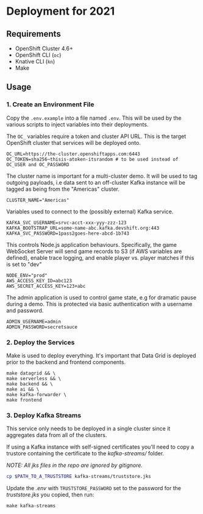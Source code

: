 # Deployment for 2021

## Requirements

* OpenShift Cluster 4.6+
* OpenShift CLI (`oc`)
* Knative CLI (`kn`)
* Make

## Usage

### 1. Create an Environment File

Copy the `.env.example` into a file named `.env`. This will be used by the
various scripts to inject variables into their deployments.

The `OC_` variables require a token and cluster API URL. This is the target
OpenShift cluster that services will be deployed onto.

```
OC_URL=https://the-cluster.openshiftapps.com:6443
OC_TOKEN=sha256~thisis-atoken-itsrandom # to be used instead of OC_USER and OC_PASSWORD
```

The cluster name is important for a multi-cluster demo. It will be used to
tag outgoing payloads, i.e data sent to an off-cluster Kafka instance will
be tagged as being from the "Americas" cluster.

```
CLUSTER_NAME="Americas"
```

Variables used to connect to the (possibly external) Kafka service.

```
KAFKA_SVC_USERNAME=srvc-acct-xxx-yyy-zzz-123
KAFKA_BOOTSTRAP_URL=some-name-abc.kafka.devshift.org:443
KAFKA_SVC_PASSWORD=1pass2goes-here-abcd-1b743
```

This controls Node.js application behaviours. Specifically, the game WebSocket
Server will send game records to S3 (if AWS variables are defined), enable trace
logging, and enable player vs. player matches if this is set to "dev"

```
NODE_ENV="prod"
AWS_ACCESS_KEY_ID=abc123
AWS_SECRET_ACCESS_KEY=123+abc
```

The admin application is used to control game state, e.g for dramatic pause
during a demo. This is protected via basic authentication with a username and
password.

```
ADMIN_USERNAME=admin
ADMIN_PASSWORD=secretsauce
```

### 2. Deploy the Services

Make is used to deploy everything. It's important that Data Grid is deployed
prior to the backend and frontend components.

```
make datagrid && \
make serverless && \
make backend && \
make ai && \
make kafka-forwarder \
make frontend
```

### 3. Deploy Kafka Streams

This service only needs to be deployed in a single cluster since it aggregates
data from all of the clusters.

If using a Kafka instance with self-signed certificates you'll need to copy a
trustore containing the certificate to the *kafka-streams/* folder.

_NOTE: All *jks* files in the repo are ignored by gitignore._

```bash
cp $PATH_TO_A_TRUSTSTORE kafka-streams/truststore.jks
```

Update the *.env* with `TRUSTSTORE_PASSWORD` set to the password for the
*truststore.jks* you copied, then run:


```
make kafka-streams
```

